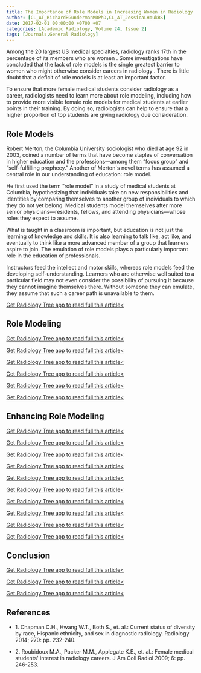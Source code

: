 ```yaml
---
title: The Importance of Role Models in Increasing Women in Radiology
author: [CL_AT_RichardBGundermanMDPhD,CL_AT_JessicaLHoukBS]
date: 2017-02-01 00:00:00 +0700 +07
categories: [Academic Radiology, Volume 24, Issue 2]
tags: [Journals,General Radiology]
---
```

Among the 20 largest US medical specialties, radiology ranks 17th in the percentage of its members who are women . Some investigations have concluded that the lack of role models is the single greatest barrier to women who might otherwise consider careers in radiology . There is little doubt that a deficit of role models is at least an important factor.

To ensure that more female medical students consider radiology as a career, radiologists need to learn more about role modeling, including how to provide more visible female role models for medical students at earlier points in their training. By doing so, radiologists can help to ensure that a higher proportion of top students are giving radiology due consideration.

## Role Models

Robert Merton, the Columbia University sociologist who died at age 92 in 2003, coined a number of terms that have become staples of conversation in higher education and the professions—among them “focus group” and “self-fulfilling prophecy.” Another of Merton's novel terms has assumed a central role in our understanding of education: role model.

He first used the term “role model” in a study of medical students at Columbia, hypothesizing that individuals take on new responsibilities and identities by comparing themselves to another group of individuals to which they do not yet belong. Medical students model themselves after more senior physicians—residents, fellows, and attending physicians—whose roles they expect to assume.

What is taught in a classroom is important, but education is not just the learning of knowledge and skills. It is also learning to talk like, act like, and eventually to think like a more advanced member of a group that learners aspire to join. The emulation of role models plays a particularly important role in the education of professionals.

Instructors feed the intellect and motor skills, whereas role models feed the developing self-understanding. Learners who are otherwise well suited to a particular field may not even consider the possibility of pursuing it because they cannot imagine themselves there. Without someone they can emulate, they assume that such a career path is unavailable to them.

[Get Radiology Tree app to read full this article<](https://clinicalpub.com/app)

## Role Modeling

[Get Radiology Tree app to read full this article<](https://clinicalpub.com/app)

[Get Radiology Tree app to read full this article<](https://clinicalpub.com/app)

[Get Radiology Tree app to read full this article<](https://clinicalpub.com/app)

[Get Radiology Tree app to read full this article<](https://clinicalpub.com/app)

[Get Radiology Tree app to read full this article<](https://clinicalpub.com/app)

[Get Radiology Tree app to read full this article<](https://clinicalpub.com/app)

## Enhancing Role Modeling

[Get Radiology Tree app to read full this article<](https://clinicalpub.com/app)

[Get Radiology Tree app to read full this article<](https://clinicalpub.com/app)

[Get Radiology Tree app to read full this article<](https://clinicalpub.com/app)

[Get Radiology Tree app to read full this article<](https://clinicalpub.com/app)

[Get Radiology Tree app to read full this article<](https://clinicalpub.com/app)

[Get Radiology Tree app to read full this article<](https://clinicalpub.com/app)

[Get Radiology Tree app to read full this article<](https://clinicalpub.com/app)

[Get Radiology Tree app to read full this article<](https://clinicalpub.com/app)

[Get Radiology Tree app to read full this article<](https://clinicalpub.com/app)

[Get Radiology Tree app to read full this article<](https://clinicalpub.com/app)

## Conclusion

[Get Radiology Tree app to read full this article<](https://clinicalpub.com/app)

[Get Radiology Tree app to read full this article<](https://clinicalpub.com/app)

[Get Radiology Tree app to read full this article<](https://clinicalpub.com/app)

## References

- 1\. Chapman C.H., Hwang W.T., Both S., et. al.: Current status of diversity by race, Hispanic ethnicity, and sex in diagnostic radiology. Radiology 2014; 270: pp. 232-240.


- 2\. Roubidoux M.A., Packer M.M., Applegate K.E., et. al.: Female medical students' interest in radiology careers. J Am Coll Radiol 2009; 6: pp. 246-253.